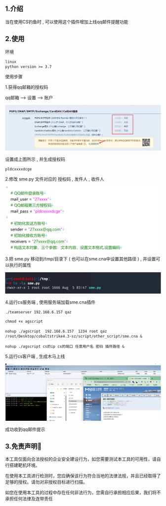 ## 1.介绍

当在使用CS钓鱼时 , 可以使用这个插件增加上线qq邮件提醒功能

## 2.使用

环境

```
linux 
python version >= 3.7
```

使用步骤

1.获得qq邮箱的授权码

qq邮箱 --> 设置 --> 账户

![image-20220805154133707](./assets/image-20220805154133707.png)

设置成上图所示 , 并生成授权码

```
pldcxxxxdcge
```

2.修改 sme.py 文件对应的 授权码 , 发件人 , 收件人

![image-20220805154252732](./assets/image-20220805154252732.png)

3.把 sme.py 移动到/tmp/目录下 ( 也可以在sme.cna中设置其他路径 ) , 并设置可以执行的属性

![image-20220805154825077](./assets/image-20220805154825077.png)

4.运行cs服务端 , 使用服务端加载sme.cna插件

```
./teamserver 192.168.6.157 qaz
```

```
chmod +x agscript 

nohup ./agscript  192.168.6.157  1234 root qaz  /root/Desktop/cobaltstrike4.3-sz/script/other_script/sme.cna &

nohup ./agscript cs的ip cs的端口 任意用户名 密码 插件路径 &
```

5.运行cs客户端 , 生成木马上线

![image-20220805155831398](./assets/image-20220805155831398.png)

成功收到qq邮件提示

## 3.免责声明🧐

本工具仅面向合法授权的企业安全建设行为，如您需要测试本工具的可用性，请自行搭建靶机环境。

在使用本工具进行检测时，您应确保该行为符合当地的法律法规，并且已经取得了足够的授权。请勿对非授权目标进行扫描。

如您在使用本工具的过程中存在任何非法行为，您需自行承担相应后果，我们将不承担任何法律及连带责任

